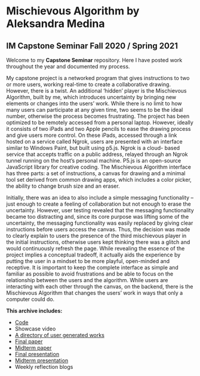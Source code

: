 # Mischievous Algorithm by Aleksandra Medina
## IM Capstone Seminar Fall 2020 / Spring 2021

Welcome to my **Capstone Seminar** repository. Here I have posted work throughout the year and 
documented my process.




My capstone project is a networked program that gives instructions to two or more users, working real-time to create a collaborative drawing. However, there is a twist. An additional ‘hidden’ player is the Mischievous Algorithm, built by me, which introduces uncertainty by bringing new elements or changes into the users’ work. While there is no limit to how many users can participate at any given time, two seems to be the ideal number, otherwise the process becomes frustrating. The project has been optimized to be remotely accessed from a personal laptop. However, ideally it consists of two iPads and two Apple pencils to ease the drawing process and give users more control. On these iPads, accessed through a link hosted on a service called Ngrok, users are presented with an interface similar to Windows Paint, but built using p5.js. Ngrok is a cloud- based service that accepts traffic on a public address, relayed through an Ngrok tunnel running on the host’s personal machine. P5.js is an open-source JavaScript library for creative coding. The Mischievous Algorithm interface has three parts: a set of instructions, a canvas for drawing and a minimal tool set derived from common drawing apps, which includes a color picker, the ability to change brush size and an eraser.


Initially, there was an idea to also include a simple messaging functionality – just enough to create a feeling of collaboration but not enough to erase the uncertainty. However, user testing revealed that the messaging functionality became too distracting and, since its core purpose was lifting some of the uncertainty, the messaging functionality was easily replaced by giving clear instructions before users access the canvas. Thus, the decision was made to clearly explain to users the presence of the third mischievous player in the initial instructions, otherwise users kept thinking there was a glitch and would continuously refresh the page. While revealing the essence of the project implies a conceptual tradeoff, it actually aids the experience by putting the user in a mindset to
be more playful, open-minded and receptive. It is important to keep the complete interface as simple and familiar as possible to avoid frustrations and be able to focus on the relationship between the users and the algorithm. While users are interacting with each other through the canvas, on the backend, there is the Mischievous Algorithm that changes the users’ work in ways that only a computer could do.


<b>This archive includes:</b>
- [Code](https://github.com/aleksandramedina/Capstone-Seminar/tree/master/Code)
- Showcase video
- [A directory of user generated works](https://github.com/aleksandramedina/Capstone-Seminar/tree/master/User%20Experiences%20in%20Images)
- [Final paper](https://github.com/aleksandramedina/Capstone-Seminar/blob/master/Spring%20Final%20Essay.pdf)
- [Midterm paper](https://github.com/aleksandramedina/Capstone-Seminar/blob/master/Final%20essay.pdf)
- [Final presentation](https://drive.google.com/file/d/13XnPaBymQs86RYKgt7d_oWtucJH_aW7n/view?usp=sharing)
- [Midterm presentation](https://drive.google.com/file/d/1G-5sHaPmxv36_BUBpYBu9zGmHpBIAWCZ/view?usp=sharing)
- Weekly reflection blogs
